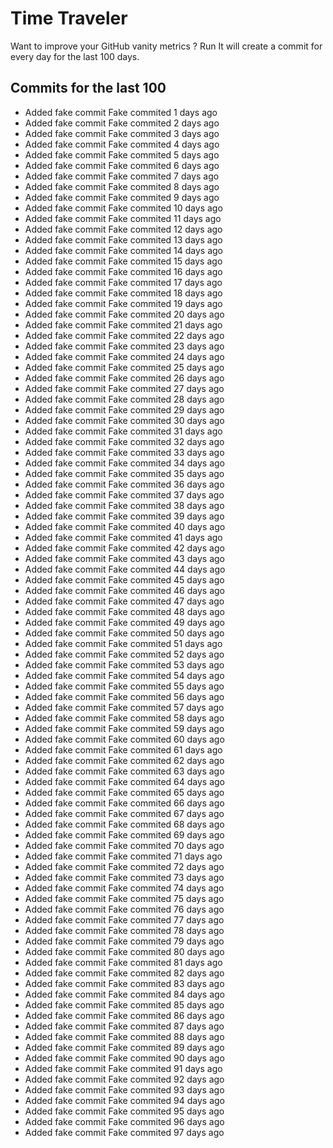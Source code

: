 # Time Traveler

Want to improve your GitHub vanity metrics ?
Run 
It will create a commit for every day for the last 100 days.

## Commits for the last 100

- Added fake commit Fake commited 1 days ago
- Added fake commit Fake commited 2 days ago
- Added fake commit Fake commited 3 days ago
- Added fake commit Fake commited 4 days ago
- Added fake commit Fake commited 5 days ago
- Added fake commit Fake commited 6 days ago
- Added fake commit Fake commited 7 days ago
- Added fake commit Fake commited 8 days ago
- Added fake commit Fake commited 9 days ago
- Added fake commit Fake commited 10 days ago
- Added fake commit Fake commited 11 days ago
- Added fake commit Fake commited 12 days ago
- Added fake commit Fake commited 13 days ago
- Added fake commit Fake commited 14 days ago
- Added fake commit Fake commited 15 days ago
- Added fake commit Fake commited 16 days ago
- Added fake commit Fake commited 17 days ago
- Added fake commit Fake commited 18 days ago
- Added fake commit Fake commited 19 days ago
- Added fake commit Fake commited 20 days ago
- Added fake commit Fake commited 21 days ago
- Added fake commit Fake commited 22 days ago
- Added fake commit Fake commited 23 days ago
- Added fake commit Fake commited 24 days ago
- Added fake commit Fake commited 25 days ago
- Added fake commit Fake commited 26 days ago
- Added fake commit Fake commited 27 days ago
- Added fake commit Fake commited 28 days ago
- Added fake commit Fake commited 29 days ago
- Added fake commit Fake commited 30 days ago
- Added fake commit Fake commited 31 days ago
- Added fake commit Fake commited 32 days ago
- Added fake commit Fake commited 33 days ago
- Added fake commit Fake commited 34 days ago
- Added fake commit Fake commited 35 days ago
- Added fake commit Fake commited 36 days ago
- Added fake commit Fake commited 37 days ago
- Added fake commit Fake commited 38 days ago
- Added fake commit Fake commited 39 days ago
- Added fake commit Fake commited 40 days ago
- Added fake commit Fake commited 41 days ago
- Added fake commit Fake commited 42 days ago
- Added fake commit Fake commited 43 days ago
- Added fake commit Fake commited 44 days ago
- Added fake commit Fake commited 45 days ago
- Added fake commit Fake commited 46 days ago
- Added fake commit Fake commited 47 days ago
- Added fake commit Fake commited 48 days ago
- Added fake commit Fake commited 49 days ago
- Added fake commit Fake commited 50 days ago
- Added fake commit Fake commited 51 days ago
- Added fake commit Fake commited 52 days ago
- Added fake commit Fake commited 53 days ago
- Added fake commit Fake commited 54 days ago
- Added fake commit Fake commited 55 days ago
- Added fake commit Fake commited 56 days ago
- Added fake commit Fake commited 57 days ago
- Added fake commit Fake commited 58 days ago
- Added fake commit Fake commited 59 days ago
- Added fake commit Fake commited 60 days ago
- Added fake commit Fake commited 61 days ago
- Added fake commit Fake commited 62 days ago
- Added fake commit Fake commited 63 days ago
- Added fake commit Fake commited 64 days ago
- Added fake commit Fake commited 65 days ago
- Added fake commit Fake commited 66 days ago
- Added fake commit Fake commited 67 days ago
- Added fake commit Fake commited 68 days ago
- Added fake commit Fake commited 69 days ago
- Added fake commit Fake commited 70 days ago
- Added fake commit Fake commited 71 days ago
- Added fake commit Fake commited 72 days ago
- Added fake commit Fake commited 73 days ago
- Added fake commit Fake commited 74 days ago
- Added fake commit Fake commited 75 days ago
- Added fake commit Fake commited 76 days ago
- Added fake commit Fake commited 77 days ago
- Added fake commit Fake commited 78 days ago
- Added fake commit Fake commited 79 days ago
- Added fake commit Fake commited 80 days ago
- Added fake commit Fake commited 81 days ago
- Added fake commit Fake commited 82 days ago
- Added fake commit Fake commited 83 days ago
- Added fake commit Fake commited 84 days ago
- Added fake commit Fake commited 85 days ago
- Added fake commit Fake commited 86 days ago
- Added fake commit Fake commited 87 days ago
- Added fake commit Fake commited 88 days ago
- Added fake commit Fake commited 89 days ago
- Added fake commit Fake commited 90 days ago
- Added fake commit Fake commited 91 days ago
- Added fake commit Fake commited 92 days ago
- Added fake commit Fake commited 93 days ago
- Added fake commit Fake commited 94 days ago
- Added fake commit Fake commited 95 days ago
- Added fake commit Fake commited 96 days ago
- Added fake commit Fake commited 97 days ago
